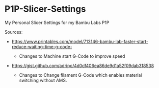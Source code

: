 # P1P-Slicer-Settings
My Personal Slicer Settings for my Bambu Labs P1P

Sources:

- https://www.printables.com/model/713146-bambu-lab-faster-start-reduce-waiting-time-g-code-
  - Changes to Machine start G-Code to improve speed

- https://gist.github.com/adripo/4d0df406ea86de9d1a52f09dab318538
  - Changes to Change filament G-Code which enables material switching without AMS.
